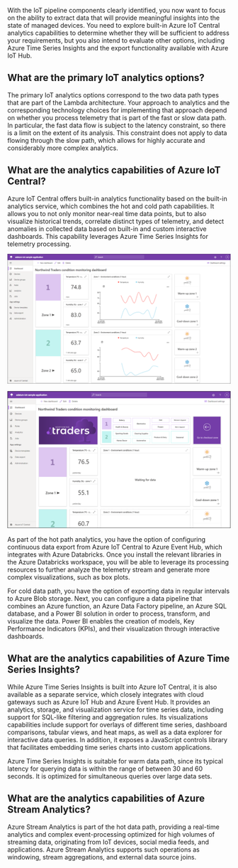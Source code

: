 With the IoT pipeline components clearly identified, you now want to focus on the ability to extract data that will provide meaningful insights into the state of managed devices. You need to explore built-in Azure IoT Central analytics capabilities to determine whether they will be sufficient to address your requirements, but you also intend to evaluate other options, including Azure Time Series Insights and the export functionality available with Azure IoT Hub.

## What are the primary IoT analytics options?

The primary IoT analytics options correspond to the two data path types that are part of the Lambda architecture. Your approach to analytics and the corresponding technology choices for implementing that approach depend on whether you process telemetry that is part of the fast or slow data path. In particular, the fast data flow is subject to the latency constraint, so there is a limit on the extent of its analysis. This constraint does not apply to data flowing through the slow path, which allows for highly accurate and considerably more complex analytics.

## What are the analytics capabilities of Azure IoT Central?

Azure IoT Central offers built-in analytics functionality based on the built-in analytics service, which combines the hot and cold path capabilities. It allows you to not only monitor near-real time data points, but to also visualize historical trends, correlate distinct types of telemetry, and detect anomalies in collected data based on built-in and custom interactive dashboards. This capability leverages Azure Time Series Insights for telemetry processing.

![Image that shows the dashboard of an Azure IoT Central application based on a predefined template](../media/7-iot-central-analytics.png)

![Image that shows the dashboard of an Azure IoT Central application based on a predefined template](../media/7-iot-central-pre-defined-dashboard.png)

As part of the hot path analytics, you have the option of configuring continuous data export from Azure IoT Central to Azure Event Hub, which integrates with Azure Databricks. Once you install the relevant libraries in the Azure Databricks workspace, you will be able to leverage its processing resources to further analyze the telemetry stream and generate more complex visualizations, such as box plots.

For cold data path, you have the option of exporting data in regular intervals to Azure Blob storage. Next, you can configure a data pipeline that combines an Azure function, an Azure Data Factory pipeline, an Azure SQL database, and a Power BI solution in order to process, transform, and visualize the data. Power BI enables the creation of models, Key Performance Indicators (KPIs), and their visualization through interactive dashboards. 

## What are the analytics capabilities of Azure Time Series Insights?

While Azure Time Series Insights is built into Azure IoT Central, it is also available as a separate service, which closely integrates with cloud gateways such as Azure IoT Hub and Azure Event Hub. It provides an analytics, storage, and visualization service for time series data, including support for SQL-like filtering and aggregation rules. Its visualizations capabilities include support for overlays of different time series, dashboard comparisons, tabular views, and heat maps, as well as a data explorer for interactive data queries. In addition, it exposes a JavaScript controls library that facilitates embedding time series charts into custom applications. 

Azure Time Series Insights is suitable for warm data path, since its typical latency for querying data is within the range of between 30 and 60 seconds. It is optimized for simultaneous queries over large data sets. 

## What are the analytics capabilities of Azure Stream Analytics?

Azure Stream Analytics is part of the hot data path, providing a real-time analytics and complex event-processing optimized for high volumes of streaming data, originating from IoT devices, social media feeds, and applications. Azure Stream Analytics supports such operations as windowing, stream aggregations, and external data source joins. 

